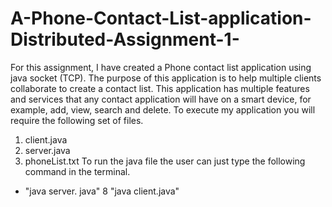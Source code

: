 # A-Phone-Contact-List-application-Distributed-Assignment-1-
For this assignment, I have created a Phone contact list application using java socket (TCP).  The purpose of this application is to help multiple clients collaborate to create a contact list.  This application has multiple features and services that any contact application will have on a smart device, for example, add, view, search and delete.
To execute my application you will require the following set of files. 


1. client.java
1. server.java
1. phoneList.txt
To run the java file the user can just type the following command in the terminal.
* "java server. java"
8 "java client.java" 
